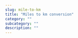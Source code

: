 ```yaml
---
slug: mile-to-km
title: "Miles to km conversion"
category: ""
subcategory: ""
description: ""
---
```


